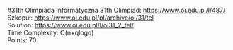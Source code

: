 #31th Olimpiada Informatyczna
31th Olimpiad: https://www.oi.edu.pl/l/487/ <br />
Szkopuł: https://www.oi.edu.pl/pl/archive/oi/31/tel <br />
Solution: https://www.oi.edu.pl/l/oi31_2_tel/ <br />
Time Complexity: O(n+qlogq) <br />
Points: 70 <br />